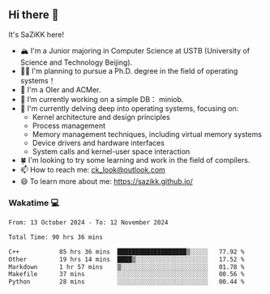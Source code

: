 ## Hi there 👋

It's SaZiKK here!

- 🏔️ I'm a Junior majoring in Computer Science  at USTB (University of Science and Technology Beijing).
- 🧑‍🎓 I'm planning to pursue a Ph.D. degree in the field of operating systems！
- 🚀 I'm a OIer and ACMer.
- 🔭 I’m currently working on a simple DB： miniob.
- 🌱 I'm currently delving deep into operating systems, focusing on:
  - Kernel architecture and design principles
  - Process management
  - Memory management techniques, including virtual memory systems
  - Device drivers and hardware interfaces
  - System calls and kernel-user space interaction
- 🍀 I'm looking to try some learning and work in the field of compilers.
- 📫 How to reach me: ck_look@outlook.com
- 😄 To learn more about me: https://sazikk.github.io/

  
<!--
**SaZiKK/SaZiKK** is a ✨ _special_ ✨ repository because its `README.md` (this file) appears on your GitHub profile.

Here are some ideas to get you started:

- 🔭 I’m currently working on ...
- 🌱 I’m currently learning ...
- 👯 I’m looking to collaborate on ...
- 🤔 I’m looking for help with ...
- 💬 Ask me about ...
- 📫 How to reach me: ...
- 😄 Pronouns: ...
- ⚡ Fun fact: ...
-->

### Wakatime 💻

<!--START_SECTION:waka-->

```txt
From: 13 October 2024 - To: 12 November 2024

Total Time: 90 hrs 36 mins

C++           85 hrs 36 mins  ███████████████████▒░░░░░   77.92 %
Other         19 hrs 14 mins  ████▒░░░░░░░░░░░░░░░░░░░░   17.52 %
Markdown      1 hr 57 mins    ▒░░░░░░░░░░░░░░░░░░░░░░░░   01.78 %
Makefile      37 mins         ░░░░░░░░░░░░░░░░░░░░░░░░░   00.56 %
Python        28 mins         ░░░░░░░░░░░░░░░░░░░░░░░░░   00.44 %
```

<!--END_SECTION:waka-->
